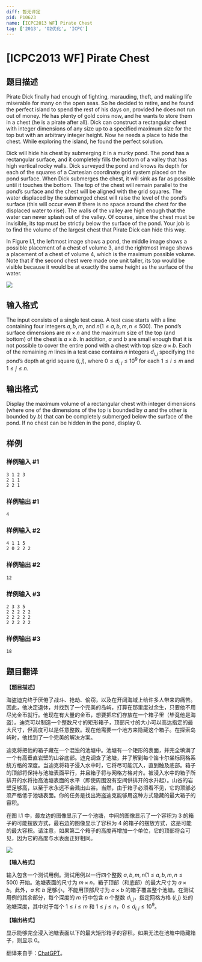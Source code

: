 ```yaml
---
diff: 暂无评定
pid: P10623
name: [ICPC2013 WF] Pirate Chest
tag: ['2013', 'O2优化', 'ICPC']
---
```

# [ICPC2013 WF] Pirate Chest
## 题目描述

Pirate Dick finally had enough of fighting, marauding, theft, and making life miserable for many on the open seas. So he decided to retire, and he found the perfect island to spend the rest of his days on, provided he does not run out of money. He has plenty of gold coins now, and he wants to store them in a chest (he is a pirate after all). Dick can construct a rectangular chest with integer dimensions of any size up to a specified maximum size for the top but with an arbitrary integer height. Now he needs a place to hide the chest. While exploring the island, he found the perfect solution.

Dick will hide his chest by submerging it in a murky pond. The pond has a rectangular surface, and it completely fills the bottom of a valley that has high vertical rocky walls. Dick surveyed the pond and knows its depth for each of the squares of a Cartesian coordinate grid system placed on the pond surface. When Dick submerges the chest, it will sink as far as possible until it touches the bottom. The top of the chest will remain parallel to the pond’s surface and the chest will be aligned with the grid squares. The water displaced by the submerged chest will raise the level of the pond’s surface (this will occur even if there is no space around the chest for the displaced water to rise). The walls of the valley are high enough that the water can never splash out of the valley. Of course, since the chest must be invisible, its top must be strictly below the surface of the pond. Your job is to find the volume of the largest chest that
Pirate Dick can hide this way.

In Figure I.1, the leftmost image shows a pond, the middle image shows a possible placement of a chest of volume 3, and the rightmost image shows a placement of a chest of volume 4, which is the maximum possible volume. Note that if the second chest were made one unit taller, its top would be visible because it would be at exactly the same height as the surface of the water.

![](https://cdn.luogu.com.cn/upload/image_hosting/6hz0e4z8.png)
## 输入格式

The input consists of a single test case. A test case starts with a line containing four integers $a, b, m$, and $n (1 \leq a, b, m, n \leq 500)$. The pond’s surface dimensions are $m \times n$ and the maximum size of the top (and bottom) of the chest is $a \times b$. In addition, $a$ and $b$ are small enough that it is not possible to cover the entire pond with a chest with top size $a \times b$. Each of the remaining $m$ lines in a test case contains $n$ integers $d_{i,j}$ specifying the pond’s depth at grid square $(i, j)$, where $0 \leq d_{i,j} ≤ 10^9$ for each $1 \leq i \leq m$ and $1 \leq j \leq n$.
## 输出格式

Display the maximum volume of a rectangular chest with integer dimensions (where one of the dimensions of the top is bounded by $a$ and the other is bounded by $b$) that can be completely submerged below the surface of the pond. If no chest can be hidden in the pond, display $0$.
## 样例

### 样例输入 #1
```
3 1 2 3
2 1 1
2 2 1
```
### 样例输出 #1
```
4
```
### 样例输入 #2
```
4 1 1 5
2 0 2 2 2
```
### 样例输出 #2
```
12
```
### 样例输入 #3
```
2 3 3 5
2 2 2 2 2
2 2 2 2 2
2 2 2 2 2
```
### 样例输出 #3
```
18
```
## 题目翻译

**【题目描述】**

海盗迪克终于厌倦了战斗、抢劫、偷窃，以及在开阔海域上给许多人带来的痛苦。因此，他决定退休，并找到了一个完美的岛屿，打算在那里度过余生，只要他不用尽光金币就行。他现在有大量的金币，想要把它们存放在一个箱子里（毕竟他是海盗）。迪克可以制造一个整数尺寸的矩形箱子，顶部尺寸的大小可以高达指定的最大尺寸，但高度可以是任意整数。现在他需要一个地方来隐藏这个箱子。在探索岛屿时，他找到了一个完美的解决方案。

迪克将把他的箱子藏在一个混浊的池塘中。池塘有一个矩形的表面，并完全填满了一个有高垂直岩壁的山谷底部。迪克调查了池塘，并了解到每个笛卡尔坐标网格系统方格的深度。当迪克将箱子浸入水中时，它将尽可能沉入，直到触及底部。箱子的顶部将保持与池塘表面平行，并且箱子将与网格方格对齐。被浸入水中的箱子所排开的水将抬高池塘表面的水平（即使周围没有空间供排开的水升起）。山谷的岩壁足够高，以至于水永远不会溅出山谷。当然，由于箱子必须看不见，它的顶部必须严格低于池塘表面。你的任务是找出海盗迪克能够用这种方式隐藏的最大箱子的容积。

在图 I.1 中，最左边的图像显示了一个池塘，中间的图像显示了一个容积为 3 的箱子的可能摆放方式，最右边的图像显示了容积为 4 的箱子的摆放方式，这是可能的最大容积。请注意，如果第二个箱子的高度再增加一个单位，它的顶部将会可见，因为它的高度与水表面正好相同。

![](https://cdn.luogu.com.cn/upload/image_hosting/6hz0e4z8.png)

**【输入格式】**

输入包含一个测试用例。测试用例以一行四个整数 $a, b, m, n (1 \leq a, b, m, n \leq 500)$ 开始。池塘表面的尺寸为 $m \times n$，箱子顶部（和底部）的最大尺寸为 $a \times b$。此外，$a$ 和 $b$ 足够小，不能用顶部尺寸为 $a \times b$ 的箱子覆盖整个池塘。在测试用例的其余部分，每个深度的 $m$ 行中包含 $n$ 个整数 $d_{i,j}$，指定网格方格 $(i, j)$ 处的池塘深度，其中对于每个 $1 \leq i \leq m$ 和 $1 \leq j \leq n$，$0 \leq d_{i,j} \leq 10^9$。

**【输出格式】**

显示能够完全浸入池塘表面以下的最大矩形箱子的容积。如果无法在池塘中隐藏箱子，则显示 $0$。

翻译来自于：[ChatGPT](https://chatgpt.com/)。

